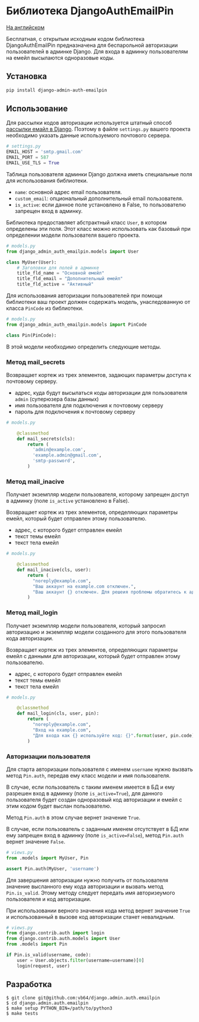 # Библиотека DjangoAuthEmailPin

[На английском](README.md)

Бесплатная, с открытым исходным кодом библиотека DjangoAuthEmailPin
предназначена для беспарольной авторизации пользователей в админке Django.
Для входа в админку пользователям на емейл высылаются одноразовые коды.

## Установка

```bash
pip install django-admin-auth-emailpin
```

## Использование

Для рассылки кодов авторизации используется штатный способ [рассылки емайл в Django](https://docs.djangoproject.com/en/dev/topics/email/).
Поэтому в файле `settings.py` вашего проекта необходимо указать данные используемого почтового сервера.

```python
# settings.py
EMAIL_HOST = 'smtp.gmail.com'
EMAIL_PORT = 587
EMAIL_USE_TLS = True
```

Таблица пользователя админки Django должна иметь специальные поля для использования библиотеки.

-   `name`: основной адрес email пользователя.
-   `custom_email`: опциональный дополнительный email пользователя.
-   `is_active`: если данное поле установлено в False, то пользователю запрещен вход в админку.

Библиотека предоставляет абстрактный класс `User`, в котором определены эти поля.
Этот класс можно использовать как базовый при определении модели пользователя вашего проекта.

```python
# models.py
from django_admin_auth_emailpin.models import User

class MyUser(User):
    # Заголовки для полей в админке
    title_fld_name = "Основной емейл"
    title_fld_email = "Дополнительный емейл"
    title_fld_active = "Активный"
```

Для использования авторизации пользователей при помощи библиотеки ваш проект должен содержать модель,
унаследованную от класса `PinCode` из библиотеки.

```python
# models.py
from django_admin_auth_emailpin.models import PinCode

class Pin(PinCode):

```

В этой модели необходимо определить следующие методы.

### Метод mail_secrets

Возвращает кортеж из трех элементов, задающих параметры доступа к почтовому серверу.

-   адрес, куда будут высылаться коды авторизации для пользователя `admin` (суперюзера базы данных)
-   имя пользователя для подключения к почтовому серверу
-   пароль для подключения к почтовому серверу

```python
# models.py

    @classmethod
    def mail_secrets(cls):
        return (
          'admin@example.com',
          'example.admin@gmail.com',
          'smtp-password',
        )
```

### Метод mail_inacive

Получает экземпляр модели пользователя, которому запрещен доступ в админку (поле `is_active` установлено в False).

Возвращает кортеж из трех элементов, определяющих параметры емейл, который будет отправлен этому пользователю.

-   адрес, с которого будет отправлен емейл
-   текст темы емейл
-   текст тела емейл

```python
# models.py

    @classmethod
    def mail_inacive(cls, user):
        return (
          "noreply@example.com",
          "Ваш аккаунт на example.com отключен.",
          "Ваш аккаунт {} отключен. Для решеия проблемы обратитесь к админу.".format(user),
        )
```

### Метод mail_login

Получает экземпляр модели пользователя, который запросил авторизацию и экземпляр модели созданного для этого пользователя кода авторизации.

Возвращает кортеж из трех элементов, определяющих параметры емейл с данными для авторизации, который будет отправлен этому пользователю.

-   адрес, с которого будет отправлен емейл
-   текст темы емейл
-   текст тела емейл

```python
# models.py

    @classmethod
    def mail_login(cls, user, pin):
        return (
          "noreply@example.com",
          "Вход на example.com",
          "Для входа как {} используйте код: {}".format(user, pin.code),
        )
```

### Авторизации пользователя

Для старта авторизации пользователя с именем `username` нужно вызвать метод `Pin.auth`,
передав ему класс модели и имя пользователя.

В случае, если пользователь с таким именем имеется в БД и ему разрешен вход в админку (поле `is_active=True`),
для данного пользователя будет создан одноразовый код авторизации и емейл с этим кодом будет выслан пользователю.

Метод `Pin.auth` в этом случае вернет значение `True`.

В случае, если пользователь с заданным именем отсутствует в БД или ему запрещен вход в админку (поле `is_active=False`),
метод `Pin.auth` вернет значение `False`.


```python
# views.py
from .models import MyUser, Pin

assert Pin.auth(MyUser, 'username')
```

Для завершения авторизации нужно получить от пользователя значение высланного ему кода авторизации и вызвать метод `Pin.is_valid`.
Этому методу следует передать имя авторизеумого пользователя и код авторизации.

При использовании верного значения кода метод вернет значение `True` и использованный в вызове код авторизации станет невалидным.

```python
# views.py
from django.contrib.auth import login
from django.contrib.auth.models import User
from .models import Pin

if Pin.is_valid(username, code):
    user = User.objects.filter(username=username)[0]
    login(request, user)
```

## Разработка

```
$ git clone git@github.com:vb64/django.admin.auth.emailpin
$ cd django.admin.auth.emailpin
$ make setup PYTHON_BIN=/path/to/python3
$ make tests
```
